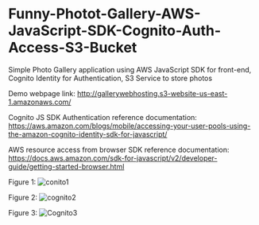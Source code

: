 # Funny-Photot-Gallery-AWS-JavaScript-SDK-Cognito-Auth-Access-S3-Bucket
Simple Photo Gallery application using AWS JavaScript SDK for front-end, Cognito Identity for Authentication, S3 Service to store photos 

Demo webpage link: http://gallerywebhosting.s3-website-us-east-1.amazonaws.com/

Cognito JS SDK Authentication reference documentation:
https://aws.amazon.com/blogs/mobile/accessing-your-user-pools-using-the-amazon-cognito-identity-sdk-for-javascript/

AWS resource access from browser SDK reference documentation:
https://docs.aws.amazon.com/sdk-for-javascript/v2/developer-guide/getting-started-browser.html

Figure 1:
![conito1](https://user-images.githubusercontent.com/24523505/82058936-0858c780-96e3-11ea-9c66-962b469b7cd8.PNG)

Figure 2:
![cognito2](https://user-images.githubusercontent.com/24523505/82059021-1f97b500-96e3-11ea-9d62-7f694ba988a5.PNG)

Figure 3:
![Cognito3](https://user-images.githubusercontent.com/24523505/82059100-33431b80-96e3-11ea-8771-4921d24c21d2.PNG)
